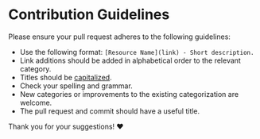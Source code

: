 # Contribution Guidelines

Please ensure your pull request adheres to the following guidelines:

- Use the following format: `[Resource Name](link) - Short description.`
- Link additions should be added in alphabetical order to the relevant category.
- Titles should be [capitalized](http://grammar.yourdictionary.com/capitalization/rules-for-capitalization-in-titles.html).
- Check your spelling and grammar.
- New categories or improvements to the existing categorization are welcome.
- The pull request and commit should have a useful title.

Thank you for your suggestions! :heart:
